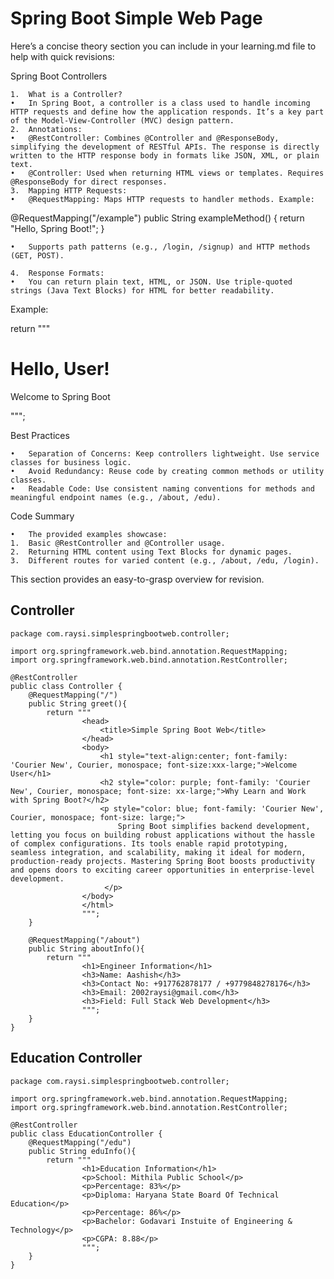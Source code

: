 # Spring Boot Simple Web Page

Here’s a concise theory section you can include in your learning.md file to help with quick revisions:

Spring Boot Controllers

	1.	What is a Controller?
	•	In Spring Boot, a controller is a class used to handle incoming HTTP requests and define how the application responds. It’s a key part of the Model-View-Controller (MVC) design pattern.
	2.	Annotations:
	•	@RestController: Combines @Controller and @ResponseBody, simplifying the development of RESTful APIs. The response is directly written to the HTTP response body in formats like JSON, XML, or plain text.
	•	@Controller: Used when returning HTML views or templates. Requires @ResponseBody for direct responses.
	3.	Mapping HTTP Requests:
	•	@RequestMapping: Maps HTTP requests to handler methods. Example:

@RequestMapping("/example")
public String exampleMethod() {
return "Hello, Spring Boot!";
}


	•	Supports path patterns (e.g., /login, /signup) and HTTP methods (GET, POST).

	4.	Response Formats:
	•	You can return plain text, HTML, or JSON. Use triple-quoted strings (Java Text Blocks) for HTML for better readability.
Example:

return """
<h1>Hello, User!</h1>
<p>Welcome to Spring Boot</p>
""";

Best Practices

	•	Separation of Concerns: Keep controllers lightweight. Use service classes for business logic.
	•	Avoid Redundancy: Reuse code by creating common methods or utility classes.
	•	Readable Code: Use consistent naming conventions for methods and meaningful endpoint names (e.g., /about, /edu).

Code Summary

	•	The provided examples showcase:
	1.	Basic @RestController and @Controller usage.
	2.	Returning HTML content using Text Blocks for dynamic pages.
	3.	Different routes for varied content (e.g., /about, /edu, /login).

This section provides an easy-to-grasp overview for revision.







## Controller
```
package com.raysi.simplespringbootweb.controller;

import org.springframework.web.bind.annotation.RequestMapping;
import org.springframework.web.bind.annotation.RestController;

@RestController
public class Controller {
    @RequestMapping("/")
    public String greet(){
        return """
                <head>
                    <title>Simple Spring Boot Web</title>
                </head>
                <body>
                    <h1 style="text-align:center; font-family: 'Courier New', Courier, monospace; font-size:xxx-large;">Welcome User</h1>
                    <h2 style="color: purple; font-family: 'Courier New', Courier, monospace; font-size: xx-large;">Why Learn and Work with Spring Boot?</h2>
                    <p style="color: blue; font-family: 'Courier New', Courier, monospace; font-size: large;">
                        Spring Boot simplifies backend development, letting you focus on building robust applications without the hassle of complex configurations. Its tools enable rapid prototyping, seamless integration, and scalability, making it ideal for modern, production-ready projects. Mastering Spring Boot boosts productivity and opens doors to exciting career opportunities in enterprise-level development.
                     </p>
                </body>
                </html>
                """;
    }

    @RequestMapping("/about")
    public String aboutInfo(){
        return """
                <h1>Engineer Information</h1>
                <h3>Name: Aashish</h3>
                <h3>Contact No: +917762878177 / +9779848278176</h3>
                <h3>Email: 2002raysi@gmail.com</h3>
                <h3>Field: Full Stack Web Development</h3>
                """;
    }
}

```

## Education Controller
```
package com.raysi.simplespringbootweb.controller;

import org.springframework.web.bind.annotation.RequestMapping;
import org.springframework.web.bind.annotation.RestController;

@RestController
public class EducationController {
    @RequestMapping("/edu")
    public String eduInfo(){
        return """
                <h1>Education Information</h1>
                <p>School: Mithila Public School</p>
                <p>Percentage: 83%</p>
                <p>Diploma: Haryana State Board Of Technical Education</p>
                <p>Percentage: 86%</p>
                <p>Bachelor: Godavari Instuite of Engineering & Technology</p>
                <p>CGPA: 8.88</p>
                """;
    }
}

```